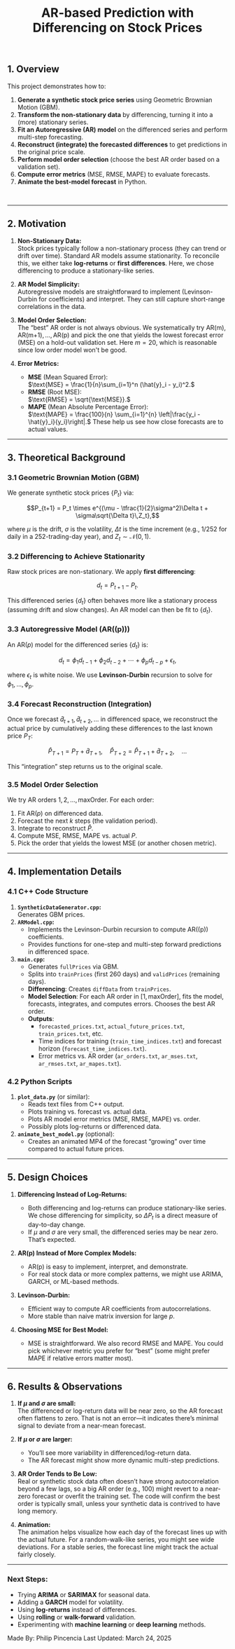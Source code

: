 <h1 align='center'>
  AR-based Prediction with Differencing on Stock Prices
</h1>
<p align='center'>
  <a href="#"><img alt="" src="https://img.shields.io/badge/C%2B%2B-00599C?style=for-the-badge&logo=c%2B%2B&logoColor=white" /></a>
   <a href="#"><img alt="" src="https://img.shields.io/badge/Python-FFD43B?style=for-the-badge&logo=python&logoColor=blue" /></a>
   <a href="#"><img alt="" src="https://img.shields.io/badge/CMake-064F8C?style=for-the-badge&logo=cmake&logoColor=white" /></a>
   <a href="#"><img alt="" src="https://img.shields.io/badge/VSCode-0078D4?style=for-the-badge&logo=visual%20studio%20code&logoColor=white" /></a>
   <a href="#"><img alt="" src="https://img.shields.io/badge/LaTeX-47A141?style=for-the-badge&logo=LaTeX&logoColor=white" /></a>
</p>

## 1. Overview
<p align='center'>

This project demonstrates how to:

1. **Generate a synthetic stock price series** using Geometric Brownian Motion (GBM).  
2. **Transform the non-stationary data** by differencing, turning it into a (more) stationary series.  
3. **Fit an Autoregressive (AR) model** on the differenced series and perform multi-step forecasting.  
4. **Reconstruct (integrate) the forecasted differences** to get predictions in the original price scale.  
5. **Perform model order selection** (choose the best AR order based on a validation set).  
6. **Compute error metrics** (MSE, RMSE, MAPE) to evaluate forecasts.  
7. **Animate the best-model forecast** in Python.
</p>
<br />


---

## 2. Motivation

1. **Non-Stationary Data:**  
   Stock prices typically follow a non-stationary process (they can trend or drift over time). Standard AR models assume stationarity. To reconcile this, we either take **log-returns** or **first differences**. Here, we chose differencing to produce a stationary-like series.

2. **AR Model Simplicity:**  
   Autoregressive models are straightforward to implement (Levinson-Durbin for coefficients) and interpret. They can still capture short-range correlations in the data.

3. **Model Order Selection:**  
   The “best” AR order is not always obvious. We systematically try $\text{AR(m)}, \text{AR(m+1)},...,\text{AR(p)}$ and pick the one that yields the lowest forecast error (MSE) on a hold-out validation set. Here $m=20$, which is reasonable since low order model won't be good. 

4. **Error Metrics:**  
   - **MSE** (Mean Squared Error):  
     $\text{MSE} = \frac{1}{n}\sum_{i=1}^n (\hat{y}_i - y_i)^2.$
   - **RMSE** (Root MSE):  
     $\text{RMSE} = \sqrt{\text{MSE}}.$
   - **MAPE** (Mean Absolute Percentage Error):  
     $\text{MAPE} = \frac{100}{n} \sum_{i=1}^{n} \left|\frac{y_i - \hat{y}_i}{y_i}\right|.$
   These help us see how close forecasts are to actual values.
---

## 3. Theoretical Background

### 3.1 Geometric Brownian Motion (GBM)

We generate synthetic stock prices $\{P_t\}$ via:

$$P_{t+1} = P_t \times e^{(\mu - \tfrac{1}{2}\sigma^2)\Delta t + \sigma\sqrt{\Delta t}\,Z_t},$$

where $\mu$ is the drift, $\sigma$ is the volatility, $\Delta t$ is the time increment (e.g., $1/252$ for daily in a 252-trading-day year), and $Z_t \sim \mathcal{N}(0,1)$.

### 3.2 Differencing to Achieve Stationarity

Raw stock prices are non-stationary. We apply **first differencing**:

$$d_t = P_{t+1} - P_t.$$

This differenced series $\{d_t\}$ often behaves more like a stationary process (assuming drift and slow changes). An AR model can then be fit to $\{d_t\}$.

### 3.3 Autoregressive Model (AR(\(p\)))

An $\text{AR}(p)$ model for the differenced series $\{d_t\}$ is:

  $$d_{t} = \phi_1 d_{t-1} + \phi_2 d_{t-2} + \cdots + \phi_p d_{t-p} + \epsilon_t,$$
  
where $\epsilon_t$ is white noise. We use **Levinson-Durbin** recursion to solve for $\phi_1, \ldots, \phi_p$.

### 3.4 Forecast Reconstruction (Integration)

Once we forecast $\hat{d}_{t+1}, \hat{d}_{t+2}, \ldots$ in differenced space, we reconstruct the actual price by cumulatively adding these differences to the last known price $P_{T}$:

$$\hat{P}_{T+1} = P_T + \hat{d}_{T+1},\quad\hat{P}_{T+2} = \hat{P}_{T+1} + \hat{d}_{T+2},\quad \dots$$
  
This “integration” step returns us to the original scale.

### 3.5 Model Order Selection

We try AR orders $1,2,\ldots,\text{maxOrder}$. For each order:
1. Fit $\text{AR}(p)$ on differenced data.
2. Forecast the next $k$ steps (the validation period).
3. Integrate to reconstruct $\hat{P}$.
4. Compute MSE, RMSE, MAPE vs. actual $P$.
5. Pick the order that yields the lowest MSE (or another chosen metric).

---

## 4. Implementation Details

### 4.1 C++ Code Structure

1. **`SyntheticDataGenerator.cpp`:**  
   Generates GBM prices.  
2. **`ARModel.cpp`:**  
   - Implements the Levinson-Durbin recursion to compute AR(\(p\)) coefficients.  
   - Provides functions for one-step and multi-step forward predictions in differenced space.  
3. **`main.cpp`:**  
   - Generates `fullPrices` via GBM.  
   - Splits into `trainPrices` (first 260 days) and `validPrices` (remaining days).  
   - **Differencing**: Creates `diffData` from `trainPrices`.  
   - **Model Selection**: For each AR order in $[1,\text{maxOrder}]$, fits the model, forecasts, integrates, and computes errors. Chooses the best AR order.  
   - **Outputs**:  
     - `forecasted_prices.txt`, `actual_future_prices.txt`, `train_prices.txt`, etc.  
     - Time indices for training (`train_time_indices.txt`) and forecast horizon (`forecast_time_indices.txt`).  
     - Error metrics vs. AR order (`ar_orders.txt`, `ar_mses.txt`, `ar_rmses.txt`, `ar_mapes.txt`).  

### 4.2 Python Scripts

1. **`plot_data.py`** (or similar):  
   - Reads text files from C++ output.  
   - Plots training vs. forecast vs. actual data.  
   - Plots AR model error metrics (MSE, RMSE, MAPE) vs. order.  
   - Possibly plots log-returns or differenced data.  
2. **`animate_best_model.py`** (optional):  
   - Creates an animated MP4 of the forecast “growing” over time compared to actual future prices.

---

## 5. Design Choices

1. **Differencing Instead of Log-Returns:**  
   - Both differencing and log-returns can produce stationary-like series. We chose differencing for simplicity, so $\Delta P_t$ is a direct measure of day-to-day change.  
   - If $\mu$ and $\sigma$ are very small, the differenced series may be near zero. That’s expected.

2. **$\text{AR(p)}$ Instead of More Complex Models:**  
   - $\text{AR(p)}$ is easy to implement, interpret, and demonstrate.  
   - For real stock data or more complex patterns, we might use ARIMA, GARCH, or ML-based methods.

3. **Levinson-Durbin:**  
   - Efficient way to compute AR coefficients from autocorrelations.  
   - More stable than naive matrix inversion for large $p$.

4. **Choosing MSE for Best Model:**  
   - MSE is straightforward. We also record RMSE and MAPE. You could pick whichever metric you prefer for “best” (some might prefer MAPE if relative errors matter most).

---

## 6. Results & Observations

1. **If $\mu$ and $\sigma$ are small:**  
   The differenced or log-return data will be near zero, so the AR forecast often flattens to zero. That is not an error—it indicates there’s minimal signal to deviate from a near-mean forecast.

2. **If $\mu$ or $\sigma$ are larger:**  
   - You’ll see more variability in differenced/log-return data.  
   - The AR forecast might show more dynamic multi-step predictions.

3. **AR Order Tends to Be Low:**  
   Real or synthetic stock data often doesn’t have strong autocorrelation beyond a few lags, so a big AR order (e.g., 100) might revert to a near-zero forecast or overfit the training set. The code will confirm the best order is typically small, unless your synthetic data is contrived to have long memory.

4. **Animation:**  
   The animation helps visualize how each day of the forecast lines up with the actual future. For a random-walk-like series, you might see wide deviations. For a stable series, the forecast line might track the actual fairly closely.

---


### **Next Steps**:
- Trying **ARIMA** or **SARIMAX** for seasonal data.  
- Adding a **GARCH** model for volatility.  
- Using **log-returns** instead of differences.  
- Using **rolling** or **walk-forward** validation.  
- Experimenting with **machine learning** or **deep learning** methods.

Made By: Philip Pincencia
Last Updated: March 24, 2025
